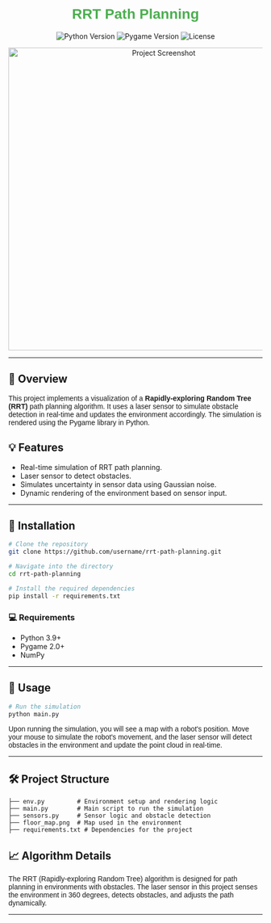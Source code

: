 
<h1 align="center" style="font-family: 'Arial', sans-serif;">
    <span style="color: #4CAF50;">RRT Path Planning</span>
</h1>

<p align="center">
    <img src="https://img.shields.io/badge/Python-3.9+-green.svg" alt="Python Version" />
    <img src="https://img.shields.io/badge/Pygame-2.0-blue.svg" alt="Pygame Version" />
    <img src="https://img.shields.io/badge/License-MIT-brightgreen.svg" alt="License" />
</p>

<p align="center">
    <img src="https://user-images.githubusercontent.com/your_image.png" alt="Project Screenshot" width="600">
</p>

---

<h2>🏁 Overview</h2>

<p style="font-family: 'Arial', sans-serif;">
    This project implements a visualization of a <strong>Rapidly-exploring Random Tree (RRT)</strong> path planning algorithm. It uses a laser sensor to simulate obstacle detection in real-time and updates the environment accordingly. The simulation is rendered using the Pygame library in Python.
</p>

<h2>💡 Features</h2>

<ul style="font-family: 'Arial', sans-serif';">
    <li>Real-time simulation of RRT path planning.</li>
    <li>Laser sensor to detect obstacles.</li>
    <li>Simulates uncertainty in sensor data using Gaussian noise.</li>
    <li>Dynamic rendering of the environment based on sensor input.</li>
</ul>

---

<h2>🔧 Installation</h2>

```bash
# Clone the repository
git clone https://github.com/username/rrt-path-planning.git

# Navigate into the directory
cd rrt-path-planning

# Install the required dependencies
pip install -r requirements.txt
```

<h3>💻 Requirements</h3>

<ul style="font-family: 'Arial', sans-serif';">
    <li>Python 3.9+</li>
    <li>Pygame 2.0+</li>
    <li>NumPy</li>
</ul>

---

<h2>🚀 Usage</h2>

```bash
# Run the simulation
python main.py
```

<p style="font-family: 'Arial', sans-serif;">
    Upon running the simulation, you will see a map with a robot's position. Move your mouse to simulate the robot's movement, and the laser sensor will detect obstacles in the environment and update the point cloud in real-time.
</p>

---

<h2>🛠️ Project Structure</h2>

```plaintext
├── env.py         # Environment setup and rendering logic
├── main.py        # Main script to run the simulation
├── sensors.py     # Sensor logic and obstacle detection
├── floor_map.png  # Map used in the environment
├── requirements.txt # Dependencies for the project
```

<h2>📈 Algorithm Details</h2>

<p style="font-family: 'Arial', sans-serif;">
    The RRT (Rapidly-exploring Random Tree) algorithm is designed for path planning in environments with obstacles. The laser sensor in this project senses the environment in 360 degrees, detects obstacles, and adjusts the path dynamically.
</p>

---
